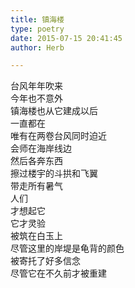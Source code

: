 ```yaml
---  
title: 镇海楼  
type: poetry  
date: 2015-07-15 20:41:45  
author: Herb  

---    
```

台风年年吹来    
今年也不意外    
镇海楼也从它建成以后    
一直都在    
唯有在两卷台风同时迫近    
会师在海岸线边    
然后各奔东西    
擦过楼宇的斗拱和飞翼    
带走所有暑气    
人们    
才想起它    
它才灵验    
被筑在白玉上    
尽管这里的岸堤是龟背的颜色    
被寄托了好多信念    
尽管它在不久前才被重建